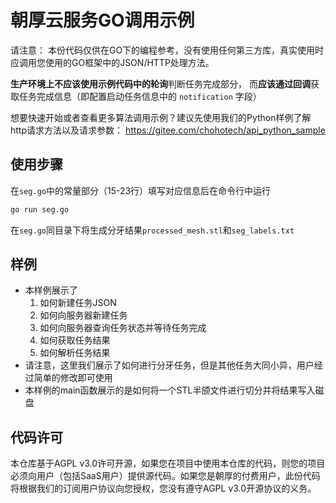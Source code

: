# 朝厚云服务GO调用示例

请注意： 本份代码仅供在GO下的编程参考，没有使用任何第三方库，真实使用时应调用您使用的GO框架中的JSON/HTTP处理方法。

**生产环境上不应该使用示例代码中的轮询**判断任务完成部分，
而**应该通过回调**获取任务完成信息（即配置启动任务信息中的 `notification` 字段）

想要快速开始或者查看更多算法调用示例？建议先使用我们的Python样例了解http请求方法以及请求参数： https://gitee.com/chohotech/api_python_sample


## 使用步骤

在`seg.go`中的常量部分（15-23行）填写对应信息后在命令行中运行

```bash
go run seg.go
```

在`seg.go`同目录下将生成分牙结果`processed_mesh.stl`和`seg_labels.txt`

## 样例

- 本样例展示了
  1. 如何新建任务JSON
  2. 如何向服务器新建任务
  3. 如何向服务器查询任务状态并等待任务完成
  4. 如何获取任务结果
  5. 如何解析任务结果
- 请注意，这里我们展示了如何进行分牙任务，但是其他任务大同小异，用户经过简单的修改即可使用
- 本样例的main函数展示的是如何将一个STL半颌文件进行切分并将结果写入磁盘

## 代码许可

本仓库基于AGPL v3.0许可开源，如果您在项目中使用本仓库的代码，则您的项目必须向用户（包括SaaS用户）提供源代码。如果您是朝厚的付费用户，此份代码将根据我们的订阅用户协议向您授权，您没有遵守AGPL v3.0开源协议的义务。
